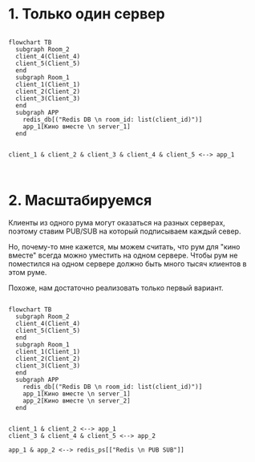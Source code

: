 # 1. Только один сервер

```mermaid

flowchart TB
  subgraph Room_2
  client_4(Client_4)
  client_5(Client_5)
  end
  subgraph Room_1
  client_1(Client_1)
  client_2(Client_2)
  client_3(Client_3)
  end
  subgraph APP 
    redis_db[("Redis DB \n room_id: list(client_id)")]
    app_1[Кино вместе \n server_1]
  end


client_1 & client_2 & client_3 & client_4 & client_5 <--> app_1



```

# 2. Масштабируемся

Клиенты из одного рума могут оказаться на разных серверах,  
поэтому ставим PUB/SUB на который подписываем каждый север.

Но, почему-то мне кажется, мы можем считать, что рум для "кино вместе" всегда можно уместить на одном сервере.
Чтобы рум не поместился на одном сервере должно быть много тысяч клиентов в этом руме.

Похоже, нам достаточно реализовать только первый вариант.

```mermaid

flowchart TB
  subgraph Room_2
  client_4(Client_4)
  client_5(Client_5)
  end
  subgraph Room_1
  client_1(Client_1)
  client_2(Client_2)
  client_3(Client_3)
  end
  subgraph APP 
    redis_db[("Redis DB \n room_id: list(client_id)")]
    app_1[Кино вместе \n server_1]
    app_2[Кино вместе \n server_2]
  end


client_1 & client_2 <--> app_1
client_3 & client_4 & client_5 <--> app_2

app_1 & app_2 <--> redis_ps[["Redis \n PUB SUB"]]


```